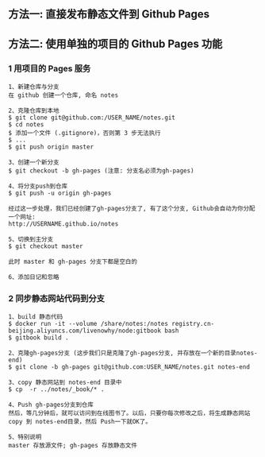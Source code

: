 ## 方法一: 直接发布静态文件到 Github Pages

## 方法二: 使用单独的项目的 Github Pages 功能

### 1 用项目的 Pages 服务

    1、新建仓库与分支
    在 github 创建一个仓库, 命名 notes

    2、克隆仓库到本地
    $ git clone git@github.com:/USER_NAME/notes.git
    $ cd notes
    $ 添加一个文件 (.gitignore)，否则第 3 步无法执行
    $ ...
    $ git push origin master

    3、创建一个新分支
    $ git checkout -b gh-pages (注意: 分支名必须为gh-pages)

    4、将分支push到仓库
    $ git push -u origin gh-pages
    
    经过这一步处理，我们已经创建了gh-pages分支了, 有了这个分支, Github会自动为你分配一个网址:
    http://USERNAME.github.io/notes

    5、切换到主分支
    $ git checkout master

    此时 master 和 gh-pages 分支下都是空白的

    6、添加日记和忽略

### 2 同步静态网站代码到分支

    1、build 静态代码
    $ docker run -it --volume /share/notes:/notes registry.cn-beijing.aliyuncs.com/livenowhy/node:gitbook bash
    $ gitbook build .

    2、克隆gh-pages分支 (这步我们只是克隆了gh-pages分支, 并存放在一个新的目录notes-end)
    $ git clone -b gh-pages git@github.com:USER_NAME/notes.git notes-end

    3、copy 静态网站到 notes-end 目录中
    $ cp  -r ../notes/_book/* .

    4、Push gh-pages分支到仓库
    然后，等几分钟后，就可以访问到在线图书了。以后，只要你每次修改之后，将生成静态网站 copy 到 notes-end目录，然后 Push一下就OK了。

    5、特别说明
    master 存放源文件; gh-pages 存放静态文件
